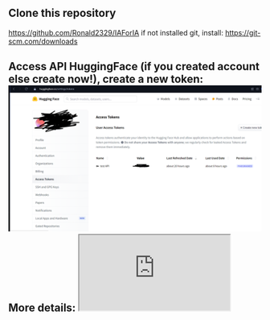 ## Clone this repository
 https://github.com/Ronald2329/IAForIA if not installed git, install: https://git-scm.com/downloads
## Access API HuggingFace (if you created account else create now!), create a new token:<img src="tokens.png">More details: <iframe src="https://www.youtube.com/watch?v=n28awivN2FA">
## Create .env file
add row: HUGGINGFACE_API_KEY = YOUR_PRIVATE_KEY
add row: GEMINI_API_KEY = YOUR_PRIVATE_KEY
## OBS:
installing better-sqlite3:^9.4.3 because my node version is: v20.12.2
## Install dependecies
npm install 
## Run command else your crying weeks hahaha
npx electron-rebuild
## Generate image
node CLI.js
## Run project
npm start
